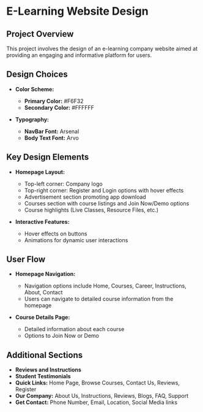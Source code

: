 # E-Learning Website Design

## Project Overview
This project involves the design of an e-learning company website aimed at providing an engaging and informative platform for users.



## Design Choices
- **Color Scheme:**
  - **Primary Color:** #F6F32
  - **Secondary Color:** #FFFFFF
    
- **Typography:**
  - **NavBar Font:** Arsenal
  - **Body Text Font:** Arvo

## Key Design Elements
- **Homepage Layout:**
  - Top-left corner: Company logo
  - Top-right corner: Register and Login options with hover effects
  - Advertisement section promoting app download
  - Courses section with course listings and Join Now/Demo options
  - Course highlights (Live Classes, Resource Files, etc.)

- **Interactive Features:**
  - Hover effects on buttons
  - Animations for dynamic user interactions

## User Flow
- **Homepage Navigation:**
  - Navigation options include Home, Courses, Career, Instructions, About, Contact
  - Users can navigate to detailed course information from the homepage

- **Course Details Page:**
  - Detailed information about each course
  - Options to Join Now or Demo

## Additional Sections
- **Reviews and Instructions**
- **Student Testimonials**
- **Quick Links:** Home Page, Browse Courses, Contact Us, Reviews, Register
- **Our Company:** About Us, Instructions, Reviews, Blogs, FAQ, Support
- **Get Contact:** Phone Number, Email, Location, Social Media links

